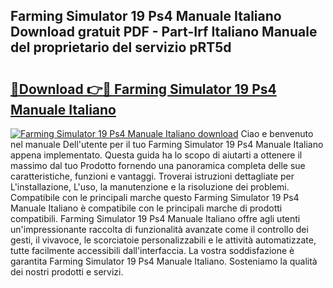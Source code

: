 ## Farming Simulator 19 Ps4 Manuale Italiano Download gratuit PDF - Part-Irf Italiano Manuale del proprietario del servizio pRT5d

# <h2><a href="http://dfgqzuo.blite.top/?on=Farming+Simulator+19+Ps4+Manuale+Italiano">🔗Download 👉🔴 Farming Simulator 19 Ps4 Manuale Italiano</a></h2>

[![Farming Simulator 19 Ps4 Manuale Italiano download](https://i.imgur.com/lujVjoI.png)](http://dfgqzuo.blite.top/?on=Farming+Simulator+19+Ps4+Manuale+Italiano)
Ciao e benvenuto nel manuale Dell'utente per il tuo Farming Simulator 19 Ps4 Manuale Italiano appena implementato. Questa guida ha lo scopo di aiutarti a ottenere il massimo dal tuo Prodotto fornendo una panoramica completa delle sue caratteristiche, funzioni e vantaggi. Troverai istruzioni dettagliate per L'installazione, L'uso, la manutenzione e la risoluzione dei problemi. Compatibile con le principali marche questo Farming Simulator 19 Ps4 Manuale Italiano è compatibile con le principali marche di prodotti compatibili. Farming Simulator 19 Ps4 Manuale Italiano offre agli utenti un'impressionante raccolta di funzionalità avanzate come il controllo dei gesti, il vivavoce, le scorciatoie personalizzabili e le attività automatizzate, tutte facilmente accessibili dall'interfaccia. La vostra soddisfazione è garantita Farming Simulator 19 Ps4 Manuale Italiano. Sosteniamo la qualità dei nostri prodotti e servizi.
